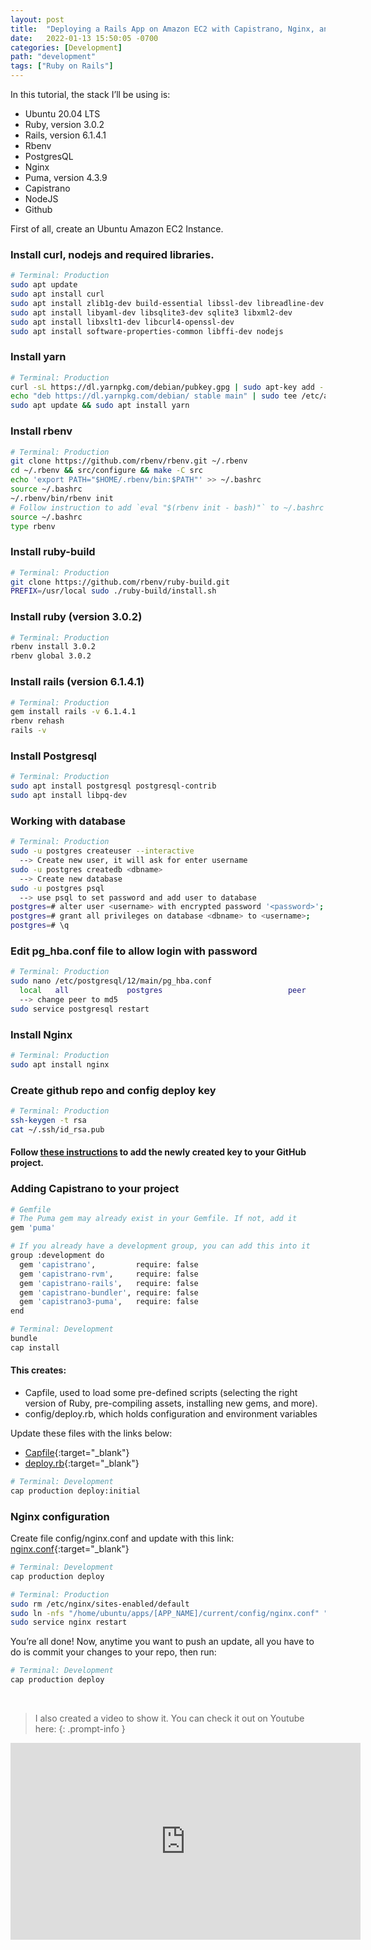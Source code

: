 ```yaml
---
layout: post
title:  "Deploying a Rails App on Amazon EC2 with Capistrano, Nginx, and Puma"
date:   2022-01-13 15:50:05 -0700
categories: [Development]
path: "development"
tags: ["Ruby on Rails"]
---
```

 In this tutorial, the stack I’ll be using is:
- Ubuntu 20.04 LTS
- Ruby, version 3.0.2
- Rails, version 6.1.4.1
- Rbenv
- PostgresQL
- Nginx
- Puma, version 4.3.9
- Capistrano
- NodeJS
- Github

First of all, create an Ubuntu Amazon EC2 Instance.

### Install curl, nodejs and required libraries.
```sh
# Terminal: Production
sudo apt update
sudo apt install curl
sudo apt install zlib1g-dev build-essential libssl-dev libreadline-dev
sudo apt install libyaml-dev libsqlite3-dev sqlite3 libxml2-dev
sudo apt install libxslt1-dev libcurl4-openssl-dev
sudo apt install software-properties-common libffi-dev nodejs
```

### Install yarn

```sh
# Terminal: Production
curl -sL https://dl.yarnpkg.com/debian/pubkey.gpg | sudo apt-key add -
echo "deb https://dl.yarnpkg.com/debian/ stable main" | sudo tee /etc/apt/sources.list.d/yarn.list
sudo apt update && sudo apt install yarn
```

### Install rbenv

```sh
# Terminal: Production
git clone https://github.com/rbenv/rbenv.git ~/.rbenv
cd ~/.rbenv && src/configure && make -C src
echo 'export PATH="$HOME/.rbenv/bin:$PATH"' >> ~/.bashrc
source ~/.bashrc
~/.rbenv/bin/rbenv init
# Follow instruction to add `eval "$(rbenv init - bash)"` to ~/.bashrc
source ~/.bashrc
type rbenv
```

### Install ruby-build

```sh
# Terminal: Production
git clone https://github.com/rbenv/ruby-build.git
PREFIX=/usr/local sudo ./ruby-build/install.sh
```

### Install ruby (version 3.0.2)

```sh
# Terminal: Production
rbenv install 3.0.2
rbenv global 3.0.2
```

### Install rails (version 6.1.4.1)

```sh
# Terminal: Production
gem install rails -v 6.1.4.1
rbenv rehash
rails -v
```

### Install Postgresql

```sh
# Terminal: Production
sudo apt install postgresql postgresql-contrib
sudo apt install libpq-dev
```

### Working with database

```sh
# Terminal: Production
sudo -u postgres createuser --interactive
  --> Create new user, it will ask for enter username
sudo -u postgres createdb <dbname>
  --> Create new database
sudo -u postgres psql
  --> use psql to set password and add user to database
postgres=# alter user <username> with encrypted password '<password>';
postgres=# grant all privileges on database <dbname> to <username>;
postgres=# \q
```

### Edit pg_hba.conf file to allow login with password
```sh
# Terminal: Production
sudo nano /etc/postgresql/12/main/pg_hba.conf
  local   all             postgres                            peer
  --> change peer to md5
sudo service postgresql restart
```

### Install Nginx
```sh
# Terminal: Production
sudo apt install nginx
```

### Create github repo and config deploy key
```sh
# Terminal: Production
ssh-keygen -t rsa
cat ~/.ssh/id_rsa.pub
```

#### Follow [these instructions](https://docs.github.com/en/developers/overview/managing-deploy-keys) to add the newly created key to your GitHub project.

### Adding Capistrano to your project

```sh
# Gemfile
# The Puma gem may already exist in your Gemfile. If not, add it
gem 'puma'

# If you already have a development group, you can add this into it
group :development do
  gem 'capistrano',         require: false
  gem 'capistrano-rvm',     require: false
  gem 'capistrano-rails',   require: false
  gem 'capistrano-bundler', require: false
  gem 'capistrano3-puma',   require: false
end
```
```sh
# Terminal: Development
bundle
cap install
```

#### This creates:
- Capfile, used to load some pre-defined scripts (selecting the right version of Ruby, pre-compiling assets, installing new gems, and more).
- config/deploy.rb, which holds configuration and environment variables

Update these files with the links below:
- [Capfile](https://gist.github.com/bnguyenb/c3dfe65152d6527db936646ad3be5930){:target="_blank"}
- [deploy.rb](https://gist.github.com/bnguyenb/02783b0e42f57ee535a93938699218d1){:target="_blank"}

```sh
# Terminal: Development
cap production deploy:initial
```

### Nginx configuration
Create file config/nginx.conf and update with this link:
[nginx.conf](https://gist.github.com/bnguyenb/5ec641ed8744ddaf8b6dc21ebc80e740){:target="_blank"}

```sh
# Terminal: Development
cap production deploy
```

```sh
# Terminal: Production
sudo rm /etc/nginx/sites-enabled/default
sudo ln -nfs "/home/ubuntu/apps/[APP_NAME]/current/config/nginx.conf" "/etc/nginx/sites-enabled/[APP_NAME]"
sudo service nginx restart
```

You’re all done! Now, anytime you want to push an update, all you have to do is commit your changes to your repo, then run:

```sh
# Terminal: Development
cap production deploy
```

<br />

> I also created a video to show it. You can check it out on Youtube here:
{: .prompt-info }

<iframe width="560" height="315" src="https://www.youtube.com/embed/3OJcUvnixS8" title="YouTube video player" frameborder="0" allow="accelerometer; autoplay; clipboard-write; encrypted-media; gyroscope; picture-in-picture" allowfullscreen></iframe>
<br />